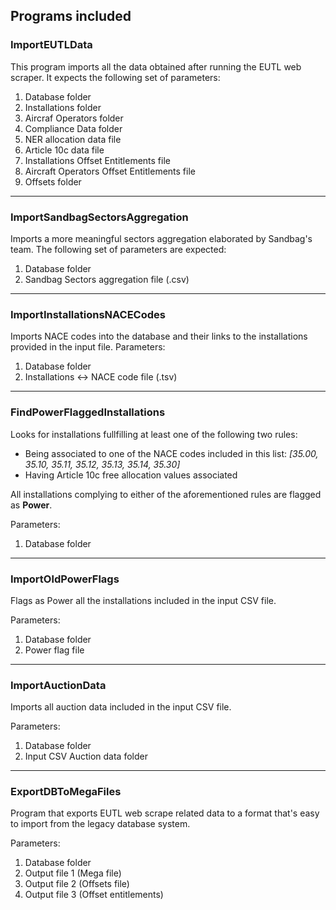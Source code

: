 ## Programs included

### ImportEUTLData

This program imports all the data obtained after running the EUTL web scraper.
It expects the following set of parameters:

1. Database folder
2. Installations folder
3. Aircraf Operators folder
4. Compliance Data folder
5. NER allocation data file
6. Article 10c data file
7. Installations Offset Entitlements file
8. Aircraft Operators Offset Entitlements file
9. Offsets folder

---

### ImportSandbagSectorsAggregation

Imports a more meaningful sectors aggregation elaborated by Sandbag's team.
The following set of parameters are expected:

1. Database folder
2. Sandbag Sectors aggregation file (.csv)

---

### ImportInstallationsNACECodes

Imports NACE codes into the database and their links to the installations provided in the input file.
Parameters:

1. Database folder
2. Installations <-> NACE code file (.tsv)

---

### FindPowerFlaggedInstallations

Looks for installations fullfilling at least one of the following two rules:

* Being associated to one of the NACE codes included in this list: _[35.00, 35.10, 35.11, 35.12, 35.13, 35.14, 35.30]_
* Having Article 10c free allocation values associated

All installations complying to either of the aforementioned rules are flagged as **Power**. 

Parameters: 

1. Database folder

---

### ImportOldPowerFlags

Flags as Power all the installations included in the input CSV file.

Parameters:

1. Database folder
2. Power flag file

---

### ImportAuctionData

Imports all auction data included in the input CSV file.

Parameters:

1. Database folder
2. Input CSV Auction data folder

---

### ExportDBToMegaFiles

Program that exports EUTL web scrape related data to a format that's easy to import from the legacy database system. 

Parameters:

1. Database folder 
2. Output file 1 (Mega file)
3. Output file 2 (Offsets file) 
4. Output file 3 (Offset entitlements)

